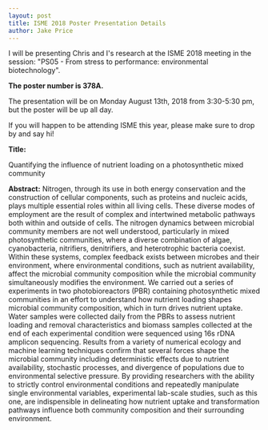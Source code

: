 ```yaml
---
layout: post
title: ISME 2018 Poster Presentation Details
author: Jake Price
---
```


I will be presenting Chris and I's research at the ISME 2018 meeting in the session: "PS05 - From stress to performance: environmental biotechnology". 

**The poster number is 378A.**  

The presentation will be on Monday August 13th, 2018 from 3:30-5:30 pm, but the poster will be up all day.  

If you will happen to be attending ISME this year, please make sure to drop by and say hi!

**Title:**   

Quantifying the influence of nutrient loading on a photosynthetic mixed community  

**Abstract:**
Nitrogen, through its use in both energy conservation and the construction of cellular components, such as proteins and nucleic acids, plays multiple essential roles within all living cells. These diverse modes of employment are the result of complex and intertwined metabolic pathways both within and outside of cells. The nitrogen dynamics between microbial community members are not well understood, particularly in mixed photosynthetic communities, where a diverse combination of algae, cyanobacteria, nitrifiers, denitrifiers, and heterotrophic bacteria coexist. Within these systems, complex feedback exists between microbes and their environment, where environmental conditions, such as nutrient availability, affect the microbial community composition while the microbial community simultaneously modifies the environment. We carried out a series of experiments in two photobioreactors (PBR) containing photosynthetic mixed communities in an effort to understand how nutrient loading shapes microbial community composition, which in turn drives nutrient uptake. Water samples were collected daily from the PBRs to assess nutrient loading and removal characteristics and biomass samples collected at the end of each experimental condition were sequenced using 16s rDNA amplicon sequencing. Results from a variety of numerical ecology and machine learning techniques confirm that several forces shape the microbial community including deterministic effects due to nutrient availability, stochastic processes, and divergence of populations due to environmental selective pressure. By providing researchers with the ability to strictly control environmental conditions and repeatedly manipulate single environmental variables, experimental lab-scale studies, such as this one, are indispensible in delineating how nutrient uptake and transformation pathways influence both community composition and their surrounding environment.    

